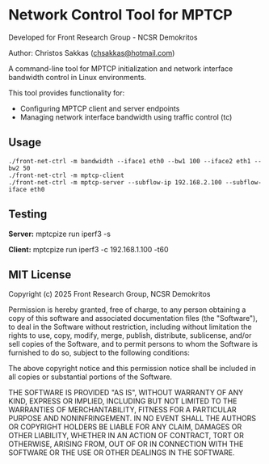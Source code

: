 # Network Control Tool for MPTCP

Developed for Front Research Group - NCSR Demokritos

Author: Christos Sakkas (chsakkas@hotmail.com)


A command-line tool for MPTCP initialization and network interface bandwidth control in Linux environments.

This tool provides functionality for:

- Configuring MPTCP client and server endpoints
- Managing network interface bandwidth using traffic control (tc)
  

## Usage

    ./front-net-ctrl -m bandwidth --iface1 eth0 --bw1 100 --iface2 eth1 --bw2 50
    ./front-net-ctrl -m mptcp-client
    ./front-net-ctrl -m mptcp-server --subflow-ip 192.168.2.100 --subflow-iface eth0

## Testing

**Server:** mptcpize run iperf3 -s

**Client:** mptcpize run iperf3 -c 192.168.1.100 -t60



## MIT License

Copyright (c) 2025 Front Research Group, NCSR Demokritos

Permission is hereby granted, free of charge, to any person obtaining a copy
of this software and associated documentation files (the "Software"), to deal
in the Software without restriction, including without limitation the rights
to use, copy, modify, merge, publish, distribute, sublicense, and/or sell
copies of the Software, and to permit persons to whom the Software is
furnished to do so, subject to the following conditions:

The above copyright notice and this permission notice shall be included in all
copies or substantial portions of the Software.

THE SOFTWARE IS PROVIDED "AS IS", WITHOUT WARRANTY OF ANY KIND, EXPRESS OR
IMPLIED, INCLUDING BUT NOT LIMITED TO THE WARRANTIES OF MERCHANTABILITY,
FITNESS FOR A PARTICULAR PURPOSE AND NONINFRINGEMENT. IN NO EVENT SHALL THE
AUTHORS OR COPYRIGHT HOLDERS BE LIABLE FOR ANY CLAIM, DAMAGES OR OTHER
LIABILITY, WHETHER IN AN ACTION OF CONTRACT, TORT OR OTHERWISE, ARISING FROM,
OUT OF OR IN CONNECTION WITH THE SOFTWARE OR THE USE OR OTHER DEALINGS IN THE
SOFTWARE.

